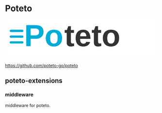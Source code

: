 # Poteto

<img src="https://raw.githubusercontent.com/poteto-go/poteto/b7eb94168fa42ea1cf97f38a197443eb13f38ed3/assets/logo.svg">

https://github.com/poteto-go/poteto

## poteto-extensions

### middleware

middleware for poteto.
